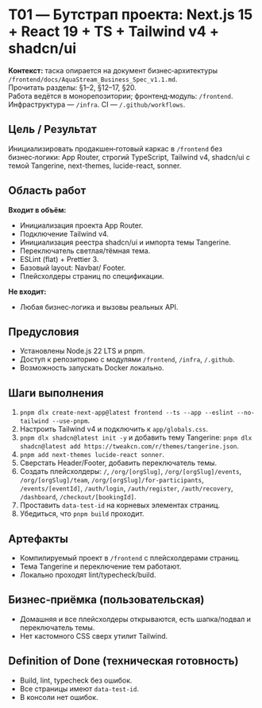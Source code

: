 # T01 — Бутстрап проекта: Next.js 15 + React 19 + TS + Tailwind v4 + shadcn/ui

**Контекст:** таска опирается на документ бизнес‑архитектуры `/frontend/docs/AquaStream_Business_Spec_v1.1.md`.  
Прочитать разделы: §1–2, §12–17, §20.  
Работа ведётся в монорепозитории; фронтенд‑модуль: `/frontend`. Инфраструктура — `/infra`. CI — `/.github/workflows`.

## Цель / Результат
Инициализировать продакшен‑готовый каркас в `/frontend` без бизнес‑логики: App Router, строгий TypeScript, Tailwind v4, shadcn/ui с темой Tangerine, next-themes, lucide-react, sonner.

## Область работ
**Входит в объём:**
- Инициализация проекта App Router.
- Подключение Tailwind v4.
- Инициализация реестра shadcn/ui и импорта темы Tangerine.
- Переключатель светлая/тёмная тема.
- ESLint (flat) + Prettier 3.
- Базовый layout: Navbar/ Footer.
- Плейсхолдеры страниц по спецификации.

**Не входит:**
- Любая бизнес‑логика и вызовы реальных API.

## Предусловия
- Установлены Node.js 22 LTS и pnpm.
- Доступ к репозиторию с модулями `/frontend`, `/infra`, `/.github`.
- Возможность запускать Docker локально.

## Шаги выполнения
1. `pnpm dlx create-next-app@latest frontend --ts --app --eslint --no-tailwind --use-pnpm`.
2. Настроить Tailwind v4 и подключить к `app/globals.css`.
3. `pnpm dlx shadcn@latest init -y` и добавить тему Tangerine: `pnpm dlx shadcn@latest add https://tweakcn.com/r/themes/tangerine.json`.
4. `pnpm add next-themes lucide-react sonner`.
5. Сверстать Header/Footer, добавить переключатель темы.
6. Создать плейсхолдеры: `/`, `/org/[orgSlug]`, `/org/[orgSlug]/events`, `/org/[orgSlug]/team`, `/org/[orgSlug]/for-participants`, `/events/[eventId]`, `/auth/login`, `/auth/register`, `/auth/recovery`, `/dashboard`, `/checkout/[bookingId]`.
7. Проставить `data-test-id` на корневых элементах страниц.
8. Убедиться, что `pnpm build` проходит.

## Артефакты
- Компилируемый проект в `/frontend` с плейсхолдерами страниц.
- Тема Tangerine и переключение тем работают.
- Локально проходят lint/typecheck/build.

## Бизнес‑приёмка (пользовательская)
- Домашняя и все плейсхолдеры открываются, есть шапка/подвал и переключатель темы.
- Нет кастомного CSS сверх утилит Tailwind.

## Definition of Done (техническая готовность)
- Build, lint, typecheck без ошибок.
- Все страницы имеют `data-test-id`.
- В консоли нет ошибок.